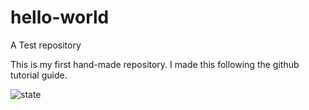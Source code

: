 # hello-world
A Test repository

This is my first hand-made repository. I made this following the github tutorial guide.

![state](https://img.shields.io/badge/State-Nice-green?style=flat-square)
